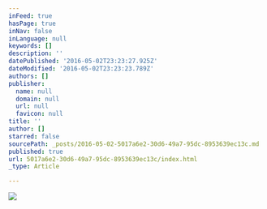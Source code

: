 ```yaml
---
inFeed: true
hasPage: true
inNav: false
inLanguage: null
keywords: []
description: ''
datePublished: '2016-05-02T23:23:27.925Z'
dateModified: '2016-05-02T23:23:23.789Z'
authors: []
publisher:
  name: null
  domain: null
  url: null
  favicon: null
title: ''
author: []
starred: false
sourcePath: _posts/2016-05-02-5017a6e2-30d6-49a7-95dc-8953639ec13c.md
published: true
url: 5017a6e2-30d6-49a7-95dc-8953639ec13c/index.html
_type: Article

---
```

![](https://the-grid-user-content.s3-us-west-2.amazonaws.com/b895c728-6ac2-4c21-8d2c-9ae6ce4ff523.jpg)